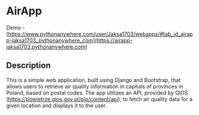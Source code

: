 # AirApp
Demo - [https://www.pythonanywhere.com/user/Jaksa1703/webapps/#tab_id_airapp-jaksa1703_pythonanywhere_com](https://airapp-jaksa1703.pythonanywhere.com)

## Description
This is a simple web application, built using Django and Bootstrap, that allows users to retrieve air quality information in capitals of provinces in Poland, based on postal codes.
The app utilizes an API, provided by GIOŚ (https://powietrze.gios.gov.pl/pjp/content/api), to fetch air quality data for a given location and displays it to the user.
